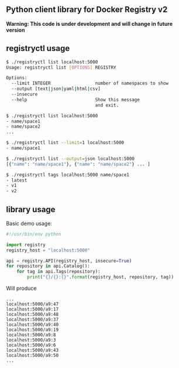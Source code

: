 ## Python client library for Docker Registry v2

**Warning: This code is under development and will change in future version**

## registryctl usage

```bash
$ ./registryctl list localhost:5000
Usage: registryctl list [OPTIONS] REGISTRY

Options:
  --limit INTEGER                 number of namespaces to show
  --output [text|json|yaml|html|csv]
  --insecure
  --help                          Show this message
                                  and exit.

$ ./registryctl list localhost:5000
- name/space1
- name/space2
...

$ ./registryctl list --limit=1 localhost:5000
- name/space1

$ ./registryctl list --output=json localhost:5000
[{"name": "name/space1"}, {"name": "name/space2"} ... ]

$ ./registryctl tags localhost:5000 name/space1
- latest
- v1
- v2
```

## library usage

Basic demo usage:

```python
#!/usr/bin/env python

import registry
registry_host = "localhost:5000"

api = registry.API(registry_host, insecure=True)
for repository in api.Catalog():
    for tag in api.Tags(repository):
        print("{}/{}:{}".format(registry_host, repository, tag))
```

Will produce
```
...
localhost:5000/a9:47
localhost:5000/a9:17
localhost:5000/a9:48
localhost:5000/a9:37
localhost:5000/a9:40
localhost:5000/a9:19
localhost:5000/a9:8
localhost:5000/a9:3
localhost:5000/a9:6
localhost:5000/a9:43
localhost:5000/a9:50
...
```
